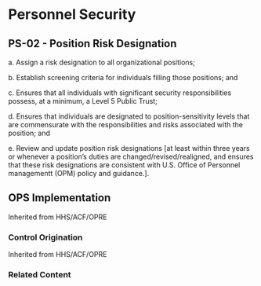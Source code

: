 # Personnel Security
## PS-02 - Position Risk Designation

a. Assign a risk designation to all organizational positions;

b. Establish screening criteria for individuals filling those positions; and

c. Ensures that all individuals with significant security responsibilities possess, at a minimum, a Level 5 Public Trust;

d. Ensures that individuals are designated to position-sensitivity levels that are commensurate with the responsibilities and risks associated with the position; and

e. Review and update position risk designations [at least within three years or whenever a position’s duties are changed/revised/realigned, and ensures that these risk designations are consistent with U.S. Office of Personnel managementt (OPM) policy and guidance.].

## OPS Implementation

Inherited from HHS/ACF/OPRE

### Control Origination

Inherited from HHS/ACF/OPRE

### Related Content

